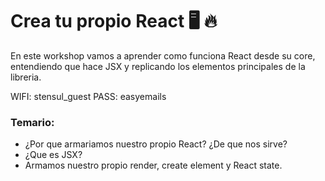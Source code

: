 # Crea tu propio React 🖥️ 🔥

En este workshop vamos a aprender como funciona React desde su core, entendiendo que hace JSX y replicando los elementos principales de la libreria. 

WIFI: stensul_guest PASS: easyemails 

### Temario: ###

- ¿Por que armariamos nuestro propio React? ¿De que nos sirve?
- ¿Que es JSX?
- Armamos nuestro propio render, create element y React state.
